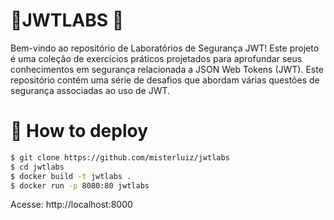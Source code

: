 # 🚧JWTLABS 🚧  
Bem-vindo ao repositório de Laboratórios de Segurança JWT! Este projeto é uma coleção de exercícios práticos projetados para aprofundar seus conhecimentos em segurança relacionada a JSON Web Tokens (JWT). Este repositório contém uma série de desafios que abordam várias questões de segurança associadas ao uso de JWT.

# :hammer: How to deploy
```bash
$ git clone https://github.com/misterluiz/jwtlabs
$ cd jwtlabs
$ docker build -t jwtlabs .
$ docker run -p 8080:80 jwtlabs
```
Acesse: http://localhost:8000






